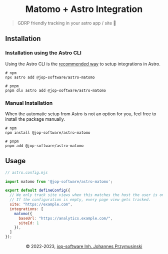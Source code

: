<div align=center>
    <h1>Matomo + Astro Integration</h1>
</div>

> GDRP friendly tracking in your astro app / site 🚀

## Installation

### Installation using the Astro CLI

Using the Astro CLI is the [recommended way](https://docs.astro.build/en/guides/integrations-guide/#automatic-integration-setup) to setup integrations in Astro.

```console
# npm
npx astro add @jop-software/astro-matomo

# pnpm
pnpm dlx astro add @jop-software/astro-matomo
```

### Manual Installation

When the automatic setup from Astro is not an option for you, feel free to install the package manually.

```console
# npm
npm install @jop-software/astro-matomo

# pnpm
pnpm add @jop-software/astro-matomo
```
## Usage

```js
// astro.config.mjs

import matomo from '@jop-software/astro-matomo';

export default defineConfig({
  // We only track site views when this matches the host the user is on.
  // If the configuration is empty, every page view gets tracked.
  site: "https://example.com",
  integrations: [
    matomo({
      baseUrl: "https://analytics.example.com/",
      siteId: 1
    }),
  ]
});
```

<div align=center>&copy 2022-2023, <a href="https://jop-software.de">jop-software Inh. Johannes Przymusinski</a></div>
